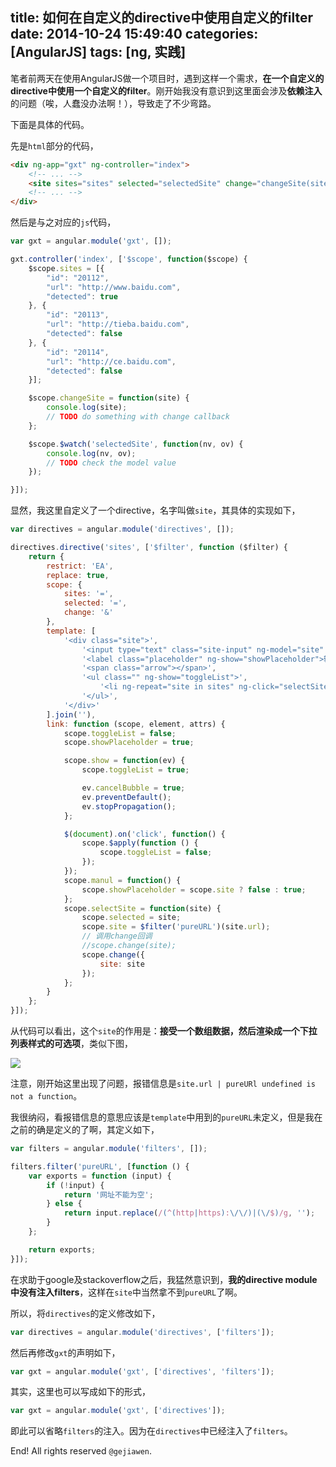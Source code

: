 title: 如何在自定义的directive中使用自定义的filter
date: 2014-10-24 15:49:40
categories: [AngularJS]
tags: [ng, 实践]
---

笔者前两天在使用AngularJS做一个项目时，遇到这样一个需求，**在一个自定义的directive中使用一个自定义的filter**。刚开始我没有意识到这里面会涉及**依赖注入**的问题（唉，人蠢没办法啊！），导致走了不少弯路。

下面是具体的代码。

先是`html`部分的代码，

```html
<div ng-app="gxt" ng-controller="index">
    <!-- ... -->
    <site sites="sites" selected="selectedSite" change="changeSite(site)"></site>
    <!-- ... -->
</div>
```

然后是与之对应的`js`代码，

```javascript
var gxt = angular.module('gxt', []);

gxt.controller('index', ['$scope', function($scope) {
    $scope.sites = [{
        "id": "20112",
        "url": "http://www.baidu.com",
        "detected": true
    }, {
        "id": "20113",
        "url": "http://tieba.baidu.com",
        "detected": false
    }, {
        "id": "20114",
        "url": "http://ce.baidu.com",
        "detected": false
    }];

    $scope.changeSite = function(site) {
        console.log(site);
        // TODO do something with change callback
    };

    $scope.$watch('selectedSite', function(nv, ov) {
        console.log(nv, ov);
        // TODO check the model value
    });

}]);
```

显然，我这里自定义了一个directive，名字叫做`site`，其具体的实现如下，

```javascript
var directives = angular.module('directives', []);

directives.directive('sites', ['$filter', function ($filter) {
    return {
        restrict: 'EA',
        replace: true,
        scope: {
            sites: '=',
            selected: '=',
            change: '&'
        },
        template: [
            '<div class="site">',
                '<input type="text" class="site-input" ng-model="site" ng-change="manul()" ng-click="show($event)">',
                '<label class="placeholder" ng-show="showPlaceholder">输入网站url，如：www.baidu.com</label>',
                '<span class="arrow"></span>',
                '<ul class="" ng-show="toggleList">',
                    '<li ng-repeat="site in sites" ng-click="selectSite(site)">[[site.url | pureURL]]</li>',
                '</ul>',
            '</div>'
        ].join(''),
        link: function (scope, element, attrs) {
            scope.toggleList = false;
            scope.showPlaceholder = true;

            scope.show = function(ev) {
                scope.toggleList = true;

                ev.cancelBubble = true;
                ev.preventDefault();
                ev.stopPropagation();
            };

            $(document).on('click', function() {
                scope.$apply(function () {
                    scope.toggleList = false;
                });
            });
            scope.manul = function() {
                scope.showPlaceholder = scope.site ? false : true;
            };
            scope.selectSite = function(site) {
                scope.selected = site;
                scope.site = $filter('pureURL')(site.url);
                // 调用change回调
                //scope.change(site);
                scope.change({
                    site: site
                });
            };
        }
    };
}]);

```

从代码可以看出，这个`site`的作用是：**接受一个数组数据，然后渲染成一个下拉列表样式的可选项**，类似下图，

![](img-01.png)

注意，刚开始这里出现了问题，报错信息是`site.url | pureURl undefined is not a function`。

我很纳闷，看报错信息的意思应该是`template`中用到的`pureURL`未定义，但是我在之前的确是定义的了啊，其定义如下，

```javascript
var filters = angular.module('filters', []);

filters.filter('pureURL', [function () {
    var exports = function (input) {
        if (!input) {
            return '网址不能为空';
        } else {
            return input.replace(/(^(http|https):\/\/)|(\/$)/g, '');
        }
    };

    return exports;
}]);
```

在求助于google及stackoverflow之后，我猛然意识到，**我的directive module中没有注入filters**，这样在`site`中当然拿不到`pureURL`了啊。

所以，将`directives`的定义修改如下，

```javascript
var directives = angular.module('directives', ['filters']);
```

然后再修改`gxt`的声明如下，

```javascript
var gxt = angular.module('gxt', ['directives', 'filters']);
```

其实，这里也可以写成如下的形式，

```javascript
var gxt = angular.module('gxt', ['directives']);
```

即此可以省略`filters`的注入。因为在`directives`中已经注入了`filters`。


End! All rights reserved `@gejiawen`.
